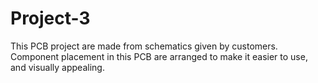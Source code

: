 # Project-3
This PCB project are made from schematics given by customers. Component placement in this PCB are arranged to make it easier to use, and visually appealing.
